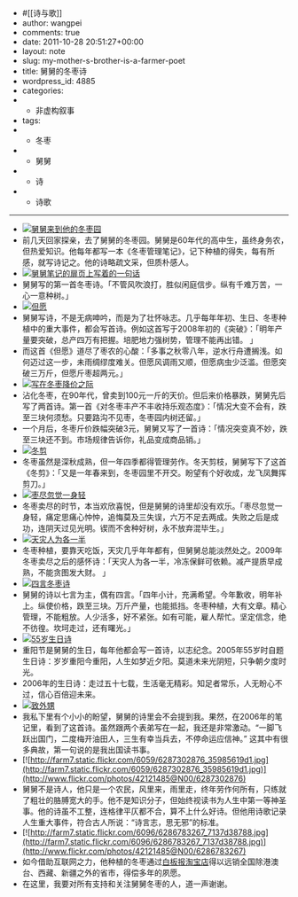 - #[[诗与歌]]
- author: wangpei
- comments: true
- date: 2011-10-28 20:51:27+00:00
- layout: note
- slug: my-mother-s-brother-is-a-farmer-poet
- title: 舅舅的冬枣诗
- wordpress_id: 4885
- categories:
- - 非虚构叙事
- tags:
- - 冬枣
- - 舅舅
- - 诗
- - 诗歌
- ---
- [![舅舅来到他的冬枣园](http://farm7.static.flickr.com/6093/6288191284_49c5ce062d.jpg)](http://www.flickr.com/photos/42121485@N00/6288191284)
- 前几天回家探亲，去了舅舅的冬枣园。舅舅是60年代的高中生，虽终身务农，但热爱知识。他每年都写一本《冬枣管理笔记》，记下种植的得失，每有所感，就写诗记之。他的诗略疏文采，但质朴感人。
- [![舅舅笔记的扉页上写着的一句话](http://farm7.static.flickr.com/6094/6287386134_be9d36d992.jpg)](http://www.flickr.com/photos/42121485@N00/6287386134)
- 舅舅写的第一首冬枣诗。「不管风吹浪打，胜似闲庭信步。纵有千难万苦，一心一意种树。」
- [![但愿](http://farm7.static.flickr.com/6035/6287362372_39f34f82a0.jpg)](http://www.flickr.com/photos/42121485@N00/6287362372)
- 舅舅写诗，不是无病呻吟，而是为了壮怀咏志。几乎每年年初、生日、冬枣种植中的重大事件，都会写首诗。例如这首写于2008年初的《突破》：「明年产量要突破，总产四万有把握。培肥地力强树势，管理不能再出错。 」
- 而这首《但愿》道尽了枣农的心酸：「多事之秋零八年，逆水行舟遭搁浅。如何迈过这一步，未雨绸缪度难关。但愿风调雨又顺，但愿病虫少泛滥。但愿突破三万斤，但愿斤枣超两元。」
- [![写在冬枣降价之际](http://farm7.static.flickr.com/6059/6286874625_803e8d8af8.jpg)](http://www.flickr.com/photos/42121485@N00/6286874625)
- 沾化冬枣，在90年代，曾卖到100元一斤的天价。但后来价格暴跌，舅舅先后写了两首诗。第一首《对冬枣丰产不丰收持乐观态度》：「情况大变不会有，跌至三块何须愁。只要路沟不见枣，冬枣园内树还留。」
- 一个月后，冬枣斤价跌幅突破3元，舅舅又写了一首诗：「情况突变真不妙，跌至三块还不到。市场规律告诉你，礼品变成商品销。」
- [![冬剪](http://farm7.static.flickr.com/6228/6287365790_de91cceccc.jpg)](http://www.flickr.com/photos/42121485@N00/6287365790)
- 冬枣虽然是深秋成熟，但一年四季都得管理劳作。冬天剪枝，舅舅写下了这首《冬剪》：「又是一年春来到，冬枣园里不开交。盼望有个好收成，龙飞凤舞挥剪刀。」
- [![枣尽忽觉一身轻](http://farm7.static.flickr.com/6225/6286863663_76d2d4a018.jpg)](http://www.flickr.com/photos/42121485@N00/6286863663)
- 冬枣卖尽的时节，本当欢欣喜悦，但是舅舅的诗里却没有欢乐。「枣尽忽觉一身轻，痛定思痛心忡忡，追悔莫及三失误，六万不足去两成。失败之后是成功，连阴天过见光明。锲而不舍种好树，永不放弃混毕生。」
- [![天灾人为各一半](http://farm7.static.flickr.com/6097/6287376170_db578d71c2.jpg)](http://www.flickr.com/photos/42121485@N00/6287376170)
- 冬枣种植，要靠天吃饭，天灾几乎年年都有，但舅舅总能淡然处之。2009年冬枣卖尽之后的感怀诗：「天灾人为各一半，冷冻保鲜可依赖。减产提质早成熟，不能贪图发大财。 」
- [![四言冬枣诗](http://farm7.static.flickr.com/6046/6286872965_f749cea20f.jpg)](http://www.flickr.com/photos/42121485@N00/6286872965)
- 舅舅的诗以七言为主，偶有四言。「四年小计，充满希望。今年歉收，明年补上。纵使价格，跌至三块。万斤产量，也能抵挡。冬枣种植，大有文章。精心管理，不能粗放。人少活多，好不紧张。如有可能，雇人帮忙。坚定信念，绝不彷徨。坎坷走过，还有曙光。」
- [![55岁生日诗](http://farm7.static.flickr.com/6111/6286871295_2423fb8b54.jpg)](http://www.flickr.com/photos/42121485@N00/6286871295)
- 重阳节是舅舅的生日，每年他都会写一首诗，以志纪念。2005年55岁时自题生日诗：岁岁重阳今重阳，人生如梦近夕阳。莫道未来光阴短，只争朝夕度时光。
- 2006年的生日诗：走过五十七载，生活毫无精彩。知足者常乐，人无盼心不过，信心百倍迎未来。
- [![致外甥](http://farm7.static.flickr.com/6221/6287380092_e9b47cc65d.jpg)](http://www.flickr.com/photos/42121485@N00/6287380092)
- 我私下里有个小小的盼望，舅舅的诗里会不会提到我。果然，在2006年的笔记里，看到了这首诗。虽然跟两个表弟写在一起，我还是非常激动。“一脚飞跃出国门，二度梅开油田人，三生有幸当兵去，不停命运应信神。” 这其中有很多典故，第一句说的是我出国读书事。
- [![http://farm7.static.flickr.com/6059/6287302876_35985619d1.jpg](http://farm7.static.flickr.com/6059/6287302876_35985619d1.jpg)](http://www.flickr.com/photos/42121485@N00/6287302876)
- 舅舅不是诗人，他只是一个农民，风里来，雨里走，终年劳作何所有，只练就了粗壮的胳膊宽大的手。他不是知识分子，但始终视读书为人生中第一等神圣事。他的诗虽不工整，连格律平仄都不合，算不上什么好诗。但他用诗歌记录人生重大事件，符合古人所说：“诗言志，思无邪”的标准。
- [![http://farm7.static.flickr.com/6096/6286783267_7137d38788.jpg](http://farm7.static.flickr.com/6096/6286783267_7137d38788.jpg)](http://www.flickr.com/photos/42121485@N00/6286783267)
- 如今借助互联网之力，他种植的冬枣通过[白板报淘宝店](http://whiteboard.taobao.com)得以远销全国除港澳台、西藏、新疆之外的省市，得偿多年的夙愿。
- 在这里，我要对所有支持和关注舅舅冬枣的人，道一声谢谢。
